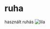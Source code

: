# ruha
használt ruhás
![lila](https://user-images.githubusercontent.com/66862598/110649652-128c0b00-81ba-11eb-8a74-926d157ccce8.png)


